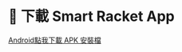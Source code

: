# 📱 下載 Smart Racket App

[Android點我下載 APK 安裝檔](https://github.com/lty-02/IOT-app/releases/download/v1.0.1/SmartRacket_v1.0.1.apk)
